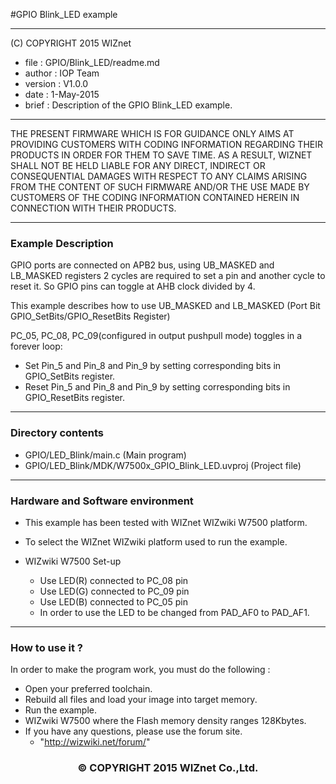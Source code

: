 #GPIO Blink_LED example
******************************************************************************
(C) COPYRIGHT 2015 WIZnet

  * file    : GPIO/Blink_LED/readme.md
  * author  : IOP Team
  * version : V1.0.0
  * date    : 1-May-2015
  * brief   : Description of the GPIO Blink_LED example.
******************************************************************************
THE PRESENT FIRMWARE WHICH IS FOR GUIDANCE ONLY AIMS AT PROVIDING CUSTOMERS 
WITH CODING INFORMATION REGARDING THEIR PRODUCTS IN ORDER FOR THEM TO SAVE 
TIME. AS A RESULT, WIZNET SHALL NOT BE HELD LIABLE FOR ANY DIRECT, INDIRECT 
OR CONSEQUENTIAL DAMAGES WITH RESPECT TO ANY CLAIMS ARISING FROM THE CONTENT 
OF SUCH FIRMWARE AND/OR THE USE MADE BY CUSTOMERS OF THE CODING INFORMATION 
CONTAINED HEREIN IN CONNECTION WITH THEIR PRODUCTS.
******************************************************************************

### Example Description

GPIO ports are connected on APB2 bus, using UB_MASKED and LB_MASKED registers 
2 cycles are required to set a pin and another cycle to reset it. So GPIO pins
can toggle at AHB clock divided by 4.

This example describes how to use UB_MASKED and LB_MASKED
(Port Bit GPIO_SetBits/GPIO_ResetBits Register)

PC_05, PC_08, PC_09(configured in output pushpull mode) toggles in a forever 
loop:
 - Set Pin_5 and Pin_8 and Pin_9 by setting corresponding bits 
   in GPIO_SetBits register.
 - Reset Pin_5 and Pin_8 and Pin_9 by setting corresponding bits 
   in GPIO_ResetBits register.

______________________________________________________________________________

### Directory contents

  - GPIO/LED_Blink/main.c                                 (Main program)
  - GPIO/LED_Blink/MDK/W7500x_GPIO_Blink_LED.uvproj       (Project file)
______________________________________________________________________________

### Hardware and Software environment 

  - This example has been tested with WIZnet WIZwiki W7500 platform.
  - To select the WIZnet WIZwiki platform used to run the example.

  - WIZwiki W7500 Set-up 
    - Use LED(R) connected to PC_08 pin
    - Use LED(G) connected to PC_09 pin
    - Use LED(B) connected to PC_05 pin
    - In order to use the LED to be changed from PAD_AF0 to PAD_AF1.
______________________________________________________________________________

### How to use it ?

In order to make the program work, you must do the following :

 - Open your preferred toolchain.
 - Rebuild all files and load your image into target memory.
 - Run the example.
 - WIZwiki W7500 where the Flash memory density ranges 128Kbytes.
 - If you have any questions, please use the forum site.
   - "http://wizwiki.net/forum/"

<h3><center>&copy; COPYRIGHT 2015 WIZnet Co.,Ltd.</center></h3>